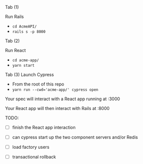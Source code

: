 

Tab (1)

Run Rails

- `cd AcmeAPI/`
- `rails s -p 8000`



Tab (2)

Run React 

- `cd acme-app/`
- `yarn start`


Tab (3) 
Launch Cypress
- From the root of this repo
- `yarn run --cwd='acme-app/' cypress open`
 

Your spec will interact with a React app running at :3000

Your React app will then interact with Rails at :8000

TODO:

- [ ] finish the React app interaction
- [ ] can cypress start up the two component servers and/or Redis
- [ ] load factory users
- [ ] transactional rollback

